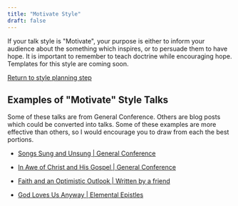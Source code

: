 ```yaml
---
title: "Motivate Style"
draft: false
---
```


If your talk style is "Motivate", your purpose is either to inform your audience about the something which inspires, or to persuade them to have hope. It is important to remember to teach doctrine while encouraging hope. Templates for this style are coming soon.

[Return to style planning step](/style/)

## Examples of "Motivate" Style Talks

Some of these talks are from General Conference. Others are blog posts which could be converted into talks. Some of these examples are more effective than others, so I would encourage you to draw from each the best portions.

- [Songs Sung and Unsung | General Conference](https://www.churchofjesuschrist.org/study/general-conference/2017/04/songs-sung-and-unsung?lang=eng)

- [In Awe of Christ and His Gospel | General Conference](https://www.churchofjesuschrist.org/study/general-conference/2022/04/55soares?lang=eng)

- [Faith and an Optimistic Outlook | Written by a friend](/styles/faith_optimistic_outlook/)

- [God Loves Us Anyway | Elemental Epistles](https://www.elementalepistles.com/god-loves-us-anyway/)
